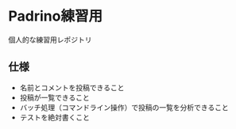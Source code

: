 # Padrino練習用
個人的な練習用レポジトリ

## 仕様
- 名前とコメントを投稿できること
- 投稿が一覧できること
- バッチ処理（コマンドライン操作）で投稿の一覧を分析できること
- テストを絶対書くこと
